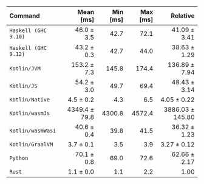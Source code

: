 | Command | Mean [ms] | Min [ms] | Max [ms] | Relative |
|:---|---:|---:|---:|---:|
| `Haskell (GHC 9.10)` | 46.0 ± 3.5 | 42.7 | 72.1 | 41.09 ± 3.41 |
| `Haskell (GHC 9.12)` | 43.2 ± 0.3 | 42.7 | 44.0 | 38.63 ± 1.29 |
| `Kotlin/JVM` | 153.2 ± 7.3 | 145.8 | 174.4 | 136.89 ± 7.94 |
| `Kotlin/JS` | 54.2 ± 3.0 | 49.7 | 69.4 | 48.43 ± 3.14 |
| `Kotlin/Native` | 4.5 ± 0.2 | 4.3 | 6.5 | 4.05 ± 0.22 |
| `Kotlin/wasmJs` | 4349.4 ± 79.8 | 4300.8 | 4572.4 | 3886.03 ± 145.80 |
| `Kotlin/wasmWasi` | 40.6 ± 0.4 | 39.8 | 41.5 | 36.32 ± 1.23 |
| `Kotlin/GraalVM` | 3.7 ± 0.1 | 3.5 | 3.9 | 3.27 ± 0.12 |
| `Python` | 70.1 ± 0.8 | 69.0 | 72.6 | 62.66 ± 2.17 |
| `Rust` | 1.1 ± 0.0 | 1.1 | 2.2 | 1.00 |

